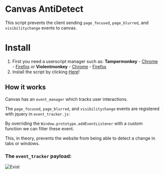 # Canvas AntiDetect

This script prevents the client sending `page_focused`, `page_blurred`, and `visibilitychange` events to canvas.

# Install

1. First you need a userscript manager such as: **Tampermonkey**
       - [Chrome](https://chromewebstore.google.com/detail/tampermonkey/dhdgffkkebhmkfjojejmpbldmpobfkfo) 
       - [Firefox](https://addons.mozilla.org/en-US/firefox/addon/tampermonkey/)
    or **Violentmonkey**
       - [Chrome](https://chromewebstore.google.com/detail/violentmonkey/jinjaccalgkegednnccohejagnlnfdag) 
       - [Firefox](https://addons.mozilla.org/firefox/en-US/addon/violentmonkey/)
3.  Install the script by clicking [Here](https://github.com/CRD716/canvas-antidetect/raw/master/ad.user.js)!

## How it works

Canvas has an `event_manager` which tracks user interactions.

The `page_focused`, `page_blurred`, and `visibilitychange` events are registered with jquery in `event_tracker.js`:

By overriding the `Window.prototype.addEventListener` with a custom function we can filter these event.

This, in theory, prevents the website from being able to detect a change in tabs or windows.

### The `event_tracker` payload:

![Exist](https://raw.githubusercontent.com/imdonix/canvas-antidetect/master/doc/logger.png)
